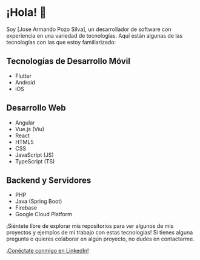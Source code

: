 
# ¡Hola! 👋

Soy [Jose Armando Pozo Silva], un desarrollador de software con experiencia en una variedad de tecnologías. Aquí están algunas de las tecnologías con las que estoy familiarizado:

## Tecnologías de Desarrollo Móvil
- Flutter
- Android
- iOS

## Desarrollo Web
- Angular
- Vue.js (Viu)
- React
- HTML5
- CSS
- JavaScript (JS)
- TypeScript (TS)

## Backend y Servidores
- PHP
- Java (Spring Boot)
- Firebase
- Google Cloud Platform

¡Siéntete libre de explorar mis repositorios para ver algunos de mis proyectos y ejemplos de mi trabajo con estas tecnologías! Si tienes alguna pregunta o quieres colaborar en algún proyecto, no dudes en contactarme.

[¡Conéctate conmigo en LinkedIn!](https://www.linkedin.com/in/jose-armando-pozo-silva-704b50149/)
